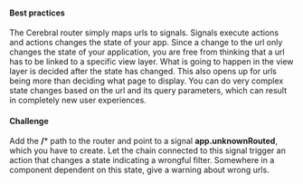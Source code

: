 #### Best practices
The Cerebral router simply maps urls to signals. Signals execute actions and actions changes the state of your app. Since a change to the url only changes the state of your application, you are free from thinking that a url has to be linked to a specific view layer. What is going to happen in the view layer is decided after the state has changed. This also opens up for urls being more than deciding what page to display. You can do very complex state changes based on the url and its query parameters, which can result in completely new user experiences.

#### Challenge
Add the **/*** path to the router and point to a signal **app.unknownRouted**, which you have to create. Let the chain connected to this signal trigger an action that changes a state indicating a wrongful filter. Somewhere in a component dependent on this state, give a warning about wrong urls.
